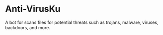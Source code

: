 # Anti-VirusKu
A bot for scans files for potential threats such as trojans, malware, viruses, backdoors, and more.
